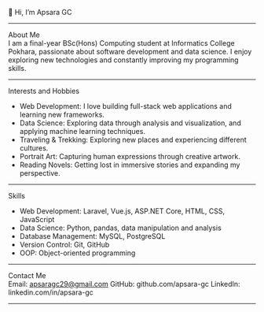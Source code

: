 👋 Hi, I’m Apsara GC

---

About Me  
I am a final-year BSc(Hons) Computing student at Informatics College Pokhara, passionate about software development and data science. I enjoy exploring new technologies and constantly improving my programming skills.

---

Interests and Hobbies
- Web Development: I love building full-stack web applications and learning new frameworks.
- Data Science: Exploring data through analysis and visualization, and applying machine learning techniques.
- Traveling & Trekking: Exploring new places and experiencing different cultures.
- Portrait Art: Capturing human expressions through creative artwork.
- Reading Novels: Getting lost in immersive stories and expanding my perspective.

---
Skills  
- Web Development: Laravel, Vue.js, ASP.NET Core, HTML, CSS, JavaScript  
- Data Science: Python, pandas, data manipulation and analysis  
- Database Management: MySQL, PostgreSQL  
- Version Control: Git, GitHub  
- OOP: Object-oriented programming  


---

Contact Me  
Email: apsaragc29@gmail.com
GitHub: github.com/apsara-gc
LinkedIn: linkedin.com/in/apsara-gc

---
